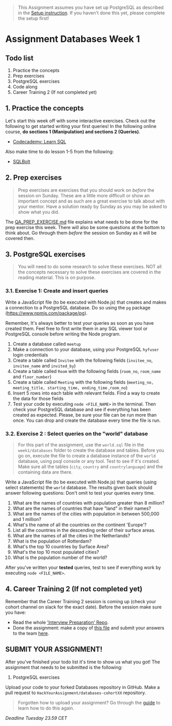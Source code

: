 > This Assignment assumes you have set up PostgreSQL as described in the [Setup instruction](../Week1/Postgresql-setup.md).
> If you haven't done this yet, please complete the setup first!

# Assignment Databases Week 1

## Todo list

1. Practice the concepts
2. Prep exercises
3. PostgreSQL exercises
4. Code along
5. Career Training 2 (If not completed yet)

## 1. Practice the concepts

Let's start this week off with some interactive exercises. Check out the following to get started writing your first
queries! In the following online course, **do sections 1 (Manipulation) and sections 2 (Queries)**.

- [Codecademy: Learn SQL](https://www.codecademy.com/learn/learn-sql)

Also make time to do lesson 1-5 from the following:

- [SQLBolt](https://sqlbolt.com/lesson/select_queries_introduction)

## 2. Prep exercises

> Prep exercises are exercises that you should work on _before_ the session on Sunday. These are a little more difficult
> or show an important concept and as such are a great exercise to talk about with your mentor. Have a solution ready by
> Sunday as you may be asked to show what you did.

The [QA_PREP_EXERCISE.md](./QA_PREP_EXERCISE.md) file explains what needs to be done for the prep exercise this week.
There will also be some questions at the bottom to think about. Go through them _before_ the session on Sunday as it
will be covered then.

## 3. PostgreSQL exercises

> You will need to do some research to solve these exercises. NOT all the concepts necessary to solve
> these exercises are covered in the reading material. This is on purpose.

### 3.1. Exercise 1: Create and insert queries

Write a JavaScript file (to be executed with Node.js) that creates and makes a connection to a PostgreSQL database. Do so
using the `pg` package (https://www.npmjs.com/package/pg).

Remember, It's always better to test your queries as soon as you have created them. Feel free to first write them in any
SQL viewer tool or PostgreSQL console before writing the Node program.

1. Create a database called `meetup`
2. Make a connection to your database, using your PostgreSQL `hyfuser` login credentials
3. Create a table called `Invitee` with the following fields (`invitee_no`, `invitee_name` and `invited_by`)
4. Create a table called `Room` with the following fields (`room_no`, `room_name` and `floor_number`)
5. Create a table called `Meeting` with the following fields (`meeting_no, meeting_title, starting_time, ending_time`
   ,`room_no`)
6. Insert 5 rows into each table with relevant fields. Find a way to create the data for those fields
7. Test your code by executing `node <FILE_NAME>` in the terminal. Then check your PostgreSQL database and see if everything
   has been created as expected. Please, be sure your file can be run more than once. You can drop and create the
   database every time the file is run.

### 3.2. Exercise 2 : Select queries on the "world" database

> For this part of the assignment, use the `world.sql` file in the `week1/databases` folder to create the database and
> tables. Before you go on, execute the file to create a database instance of the `world` database, using psql console or
> any tool. Test to see if it's created. Make sure all the tables (`city`, `country` and `countrylanguage`) and the
> containing data are there.

Write a JavaScript file (to be executed with Node.js) that queries (using select statements) the `world` database. The
results given back should answer following questions:
Don't omit to test your queries every time.

1. What are the names of countries with population greater than 8 million?
2. What are the names of countries that have "land" in their names?
3. What are the names of the cities with population in between 500,000 and 1 million?
4. What's the name of all the countries on the continent 'Europe'?
5. List all the countries in the descending order of their surface areas.
6. What are the names of all the cities in the Netherlands?
7. What is the population of Rotterdam?
8. What's the top 10 countries by Surface Area?
9. What's the top 10 most populated cities?
10. What is the population number of the world?

After you've written your **tested** queries, test to see if everything work by executing `node <FILE_NAME>`.

## **4. Career Training 2 (If not completed yet)**

Remember that the Career Training 2 session is coming up (check your cohort channel on slack for the exact date). Before the session make sure you have:

- Read the whole ['Interview Preparation' Repo](https://github.com/HackYourFuture/interviewpreparation).
- Done the assignment: make a copy of [this file](https://docs.google.com/document/u/2/d/114rTGS4eG6tpkrMAyVIdvgTrnpmkRL6ax_smkw1B0HI/copy) and submit your answers to the team [here](https://hackyourfuture.typeform.com/to/s6zYAugm).

## SUBMIT YOUR ASSIGNMENT!

After you've finished your todo list it's time to show us what you got! The assignment that needs to be submitted is the
following:

1. PostgreSQL exercises

Upload your code to your forked Databases repository in GitHub. Make a pull request to `HackYourAssignment/databases-cohortXX`
repository.

> Forgotten how to upload your assignment? Go through the [guide](../hand-in-assignments-guide.md) to learn how to do this
> again.

_Deadline Tuesday 23.59 CET_